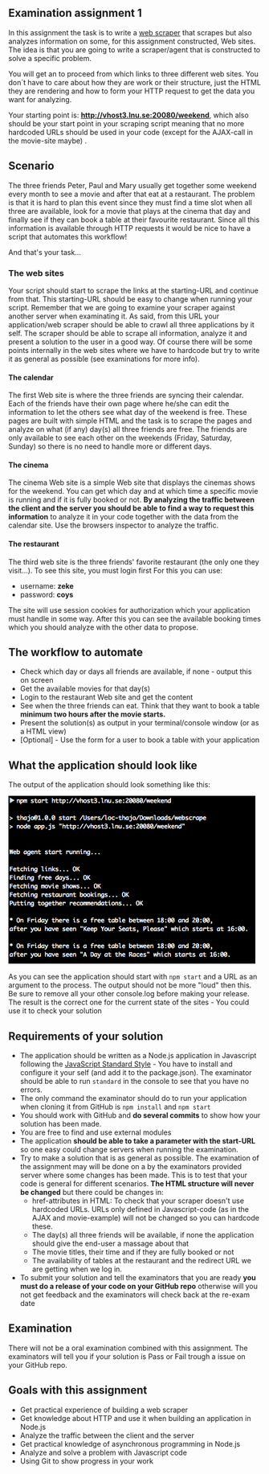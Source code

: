 ## Examination assignment 1

In this assignment the task is to write a [web scraper](https://en.wikipedia.org/wiki/Web_scraping) that scrapes but also analyzes information on some, for this assignment constructed, Web sites. The idea is that you are going to write a scraper/agent that is constructed to solve a specific problem.

You will get an to proceed from which links to three different web sites. You don´t have to care about how they are work or their structure, just the HTML they are rendering and how to form your HTTP request to get the data you want for analyzing.  

Your starting point is: **http://vhost3.lnu.se:20080/weekend**, which also should be your start point in your scraping script meaning that no more hardcoded URLs should be used in your code (except for the AJAX-call in the movie-site maybe) .


## Scenario
The three friends Peter, Paul and Mary usually get together some weekend every month to see a movie and after that eat at a restaurant.
The problem is that it is hard to plan this event since they must find a time slot when all three are available, look for a movie that plays at the cinema that day and finally see if they can book a table at their favourite restaurant. Since all this information is available through HTTP requests it would be nice to have a script that automates this workflow!

And that's your task...

### The web sites
Your script should start to scrape the links at the starting-URL and continue from that. This starting-URL should be easy to change when running your script. Remember that we are going to examine your scraper against another server when examinating it. As said, from this URL your application/web scraper should be able to crawl all three applications by it self. The scraper should be able to scrape all information, analyze it and present a solution to the user in a good way. Of course there will be some points internally in the web sites where we have to hardcode but try to write it as general as possible (see examinations for more info).


#### The calendar
The first Web site is where the three friends are syncing their calendar. Each of the friends have their own page where he/she can edit the information to let the others see what day of the weekend is free. These pages are built with simple HTML and the task is to scrape the pages and analyze on what (if any) day(s) all three friends are free. The friends are only available to see each other on the weekends (Friday, Saturday, Sunday) so there is no need to handle more or different days.

#### The cinema
The cinema Web site is a simple Web site that displays the cinemas shows for the weekend. You can get which day and at which time a specific movie is running and if it is fully booked or not. **By analyzing the traffic between the client and the server you should be able to find a way to request this information** to analyze it in your code together with the data from the calendar site. Use the browsers inspector to analyze the traffic.

#### The restaurant
The third web site is the three friends' favorite restaurant (the only one they visit...). To see this site, you must login first
For this you can use:
* username: **zeke**
* password: **coys**

The site will use session cookies for authorization which your application must handle in some way. 
After this you can see the available booking times which you should analyze with the other data to propose.


## The workflow to automate
* Check which day or days all friends are available, if none - output this on screen
* Get the available movies for that day(s)
* Login to the restaurant Web site and get the content
* See when the three friends can eat. Think that they want to book a table **minimum two hours after the movie starts.**
* Present the solution(s) as output in your terminal/console window (or as a HTML view)
* [Optional] - Use the form for a user to book a table with your application

## What the application should look like
The output of the application should look something like this:

![output of application](https://github.com/1dv023/syllabus/blob/master/examination/exam-assignment-1/output.png?raw=true)

As you can see the application should start with `npm start` and a URL as an argument to the process.
The output should not be more "loud" then this. Be sure to remove all your other console.log before making your release.
The result is the correct one for the current state of the sites - You could use it to check your solution

## Requirements of your solution
* The application should be written as a Node.js application in Javascript following the [JavaScript Standard Style](https://standardjs.com/) - You have to install and configure it your self (and add it to the package.json). The examinator should be able to run `standard` in the console to see that you have no errors.
* The only command the examinator should do to run your application when cloning it from GitHub is `npm install` and `npm start`
* You should work with GitHub and **do several commits** to show how your solution has been made.
* You are free to find and use external modules 
* The application **should be able to take a parameter with the start-URL** so one easy could change servers when running the examination.
* Try to make a solution that is as general as possible. The examination of the assignment may will be done on a by the examinators provided server where some changes has been made. This is to test that your code is general for different scenarios. **The HTML structure will never be changed** but there could be changes in:
  * href-attributes in HTML: To check that your scraper doesn't use hardcoded URLs. URLs only defined in Javascript-code (as in the AJAX and movie-example) will not be changed so you can hardcode these.
  * The day(s) all three friends will be available, if none the application should give the end-user a massage about that
  * The movie titles, their time and if they are fully booked or not
  * The availability of tables at the restaurant and the redirect URL we are getting when we log in.
* To submit your solution and tell the examinators that you are ready **you must do a release of your code on your GitHub repo** otherwise will you not get feedback and the examinators will check back at the re-exam date

## Examination
There will not be a oral examination combined with this assignment. The examinators will tell you if your solution is Pass or Fail trough a issue on your GitHub repo.


## Goals with this assignment
* Get practical experience of building a web scraper
* Get knowledge about HTTP and use it when building an application in Node.js
* Analyze the traffic between the client and the server
* Get practical knowledge of asynchronous programming in Node.js
* Analyze and solve a problem with Javascript code
* Using Git to show progress in your work
